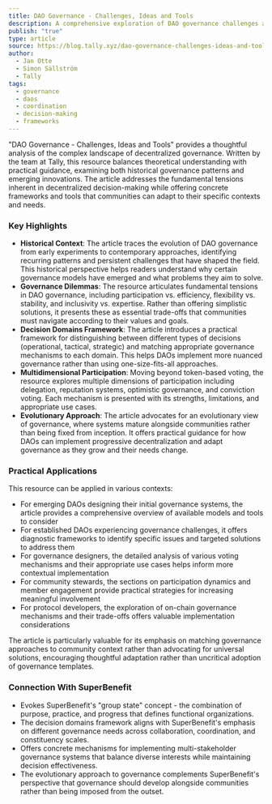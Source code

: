 ```yaml
---
title: DAO Governance - Challenges, Ideas and Tools
description: A comprehensive exploration of DAO governance challenges and innovations, offering practical frameworks and solutions for effective decentralized decision-making.
publish: "true"
type: article
source: https://blog.tally.xyz/dao-governance-challenges-ideas-and-tools-1504fd82be24
author:
  - Jan Otte
  - Simon Sällström
  - Tally
tags:
  - governance
  - daos
  - coordination
  - decision-making
  - frameworks
---
```


"DAO Governance - Challenges, Ideas and Tools" provides a thoughtful analysis of the complex landscape of decentralized governance. Written by the team at Tally, this resource balances theoretical understanding with practical guidance, examining both historical governance patterns and emerging innovations. The article addresses the fundamental tensions inherent in decentralized decision-making while offering concrete frameworks and tools that communities can adapt to their specific contexts and needs.

### Key Highlights
- **Historical Context**: The article traces the evolution of DAO governance from early experiments to contemporary approaches, identifying recurring patterns and persistent challenges that have shaped the field. This historical perspective helps readers understand why certain governance models have emerged and what problems they aim to solve.
- **Governance Dilemmas**: The resource articulates fundamental tensions in DAO governance, including participation vs. efficiency, flexibility vs. stability, and inclusivity vs. expertise. Rather than offering simplistic solutions, it presents these as essential trade-offs that communities must navigate according to their values and goals.
- **Decision Domains Framework**: The article introduces a practical framework for distinguishing between different types of decisions (operational, tactical, strategic) and matching appropriate governance mechanisms to each domain. This helps DAOs implement more nuanced governance rather than using one-size-fits-all approaches.
- **Multidimensional Participation**: Moving beyond token-based voting, the resource explores multiple dimensions of participation including delegation, reputation systems, optimistic governance, and conviction voting. Each mechanism is presented with its strengths, limitations, and appropriate use cases.
- **Evolutionary Approach**: The article advocates for an evolutionary view of governance, where systems mature alongside communities rather than being fixed from inception. It offers practical guidance for how DAOs can implement progressive decentralization and adapt governance as they grow and their needs change.

### Practical Applications

This resource can be applied in various contexts:

- For emerging DAOs designing their initial governance systems, the article provides a comprehensive overview of available models and tools to consider
- For established DAOs experiencing governance challenges, it offers diagnostic frameworks to identify specific issues and targeted solutions to address them
- For governance designers, the detailed analysis of various voting mechanisms and their appropriate use cases helps inform more contextual implementation
- For community stewards, the sections on participation dynamics and member engagement provide practical strategies for increasing meaningful involvement
- For protocol developers, the exploration of on-chain governance mechanisms and their trade-offs offers valuable implementation considerations

The article is particularly valuable for its emphasis on matching governance approaches to community context rather than advocating for universal solutions, encouraging thoughtful adaptation rather than uncritical adoption of governance templates.

### Connection With SuperBenefit

- Evokes SuperBenefit's "group state" concept - the combination of purpose, practice, and progress that defines functional organizations.
- The decision domains framework aligns with SuperBenefit's emphasis on different governance needs across collaboration, coordination, and constituency scales.
- Offers concrete mechanisms for implementing multi-stakeholder governance systems that balance diverse interests while maintaining decision effectiveness.
- The evolutionary approach to governance complements SuperBenefit's perspective that governance should develop alongside communities rather than being imposed from the outset.